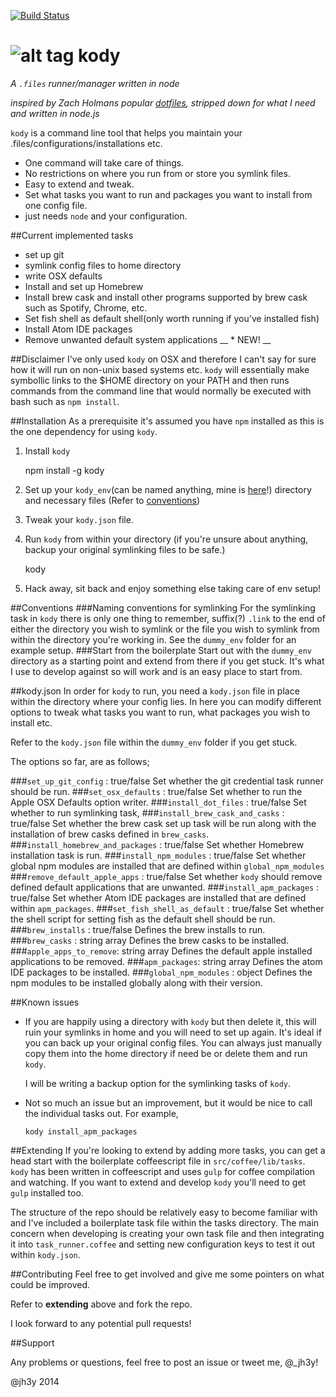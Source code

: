 ̨[![Build Status](https://travis-ci.org/jh3y/kody.svg)](http://travis-ci.org/jh3y/kody)

![alt tag](https://raw.github.com/jh3y/pics/master/kody/kody.png)
kody
===

_A `.files` runner/manager written in node_

_inspired by Zach Holmans popular [dotfiles](https://github.com/holman/dotfiles), stripped down for what I need and written in node.js_

`kody` is a command line tool that helps you maintain your .files/configurations/installations etc.

* One command will take care of things.
* No restrictions on where you run from or store you symlink files.
* Easy to extend and tweak.
* Set what tasks you want to run and packages you want to install from one config file.
* just needs `node` and your configuration.

##Current implemented tasks

* set up git
* symlink config files to home directory
* write OSX defaults
* Install and set up Homebrew
* Install brew cask and install other programs supported by brew cask such as Spotify, Chrome, etc.
* Set fish shell as default shell(only worth running if you've installed fish)
* Install Atom IDE packages
* Remove unwanted default system applications __ * NEW! __

##Disclaimer
I've only used `kody` on OSX and therefore I can't say for sure how it will run on non-unix based systems etc. `kody` will essentially make symbollic links to the $HOME directory on your PATH and then runs commands from the command line that would normally be executed with bash such as `npm install`.

##Installation
As a prerequisite it's assumed you have `npm` installed as this is the one dependency for using `kody`.

1. Install `kody`


      npm install -g kody


2. Set up your `kody_env`(can be named anything, mine is [here](https://github.com/jh3y/kody_env)!) directory and necessary files (Refer to [conventions](#conventions))
3. Tweak your `kody.json` file.
4. Run `kody` from within your directory (if you're unsure about anything, backup your original symlinking files to be safe.)


      kody


5. Hack away, sit back and enjoy something else taking care of env setup!

##Conventions
###Naming conventions for symlinking
For the symlinking task in `kody` there is only one thing to remember, suffix(?) `.link` to the end of either the directory you wish to symlink or the file you wish to symlink from within the directory you're working in. See the `dummy_env` folder for an example setup.
###Start from the boilerplate
Start out with the `dummy_env` directory as a starting point and extend from there if you get stuck. It's what I use to develop against so will work and is an easy place to start from.


##kody.json
In order for `kody` to run, you need a `kody.json` file in place within the directory where your config lies. In here you can modify different options to tweak what tasks you want to run, what packages you wish to install etc.

Refer to the `kody.json` file within the `dummy_env` folder if you get stuck.

The options so far, are as follows;

###`set_up_git_config` : true/false
Set whether the git credential task runner should be run.
###`set_osx_defaults` : true/false
Set whether to run the Apple OSX Defaults option writer.
###`install_dot_files` : true/false
Set whether to run symlinking task,
###`install_brew_cask_and_casks` : true/false
Set whether the brew cask set up task will be run along with the installation of brew casks defined in `brew_casks`.
###`install_homebrew_and_packages` : true/false
Set whether Homebrew installation task is run.
###`install_npm_modules` : true/false
Set whether global npm modules are installed that are defined within `global_npm_modules`
###`remove_default_apple_apps` : true/false
Set whether `kody` should remove defined default applications that are unwanted.
###`install_apm_packages` : true/false
Set whether Atom IDE packages are installed that are defined within `apm_packages`.
###`set_fish_shell_as_default` : true/false
Set whether the shell script for setting fish as the default shell should be run.
###`brew_installs` : true/false
Defines the brew installs to run.
###`brew_casks` : string array
Defines the brew casks to be installed.
###`apple_apps_to_remove`: string array
Defines the default apple installed applications to be removed.
###`apm_packages`: string array
Defines the atom IDE packages to be installed.
###`global_npm_modules` : object
Defines the npm modules to be installed globally along with their version.

##Known issues
* If you are happily using a directory with `kody` but then delete it, this will ruin your symlinks in home and you will need to set up again. It's ideal if you can back up your original config files. You can always just manually copy them into the home directory if need be or delete them and run `kody`.

  I will be writing a backup option for the symlinking tasks of `kody`.

* Not so much an issue but an improvement, but it would be nice to call the individual tasks out. For example,


      kody install_apm_packages


##Extending
If you're looking to extend by adding more tasks, you can get a head start with the boilerplate coffeescript file in `src/coffee/lib/tasks`.
`kody` has been written in coffeescript and uses `gulp` for coffee compilation and watching. If you want to extend and develop `kody` you'll need to get `gulp` installed too.

The structure of the repo should be relatively easy to become familiar with and I've included a boilerplate task file within the tasks directory. The main concern when developing is creating your own task file and then integrating it into `task_runner.coffee` and setting new configuration keys to test it out within `kody.json`.


##Contributing
Feel free to get involved and give me some pointers on what could be improved.

Refer to __extending__ above and fork the repo.

I look forward to any potential pull requests!

##Support

Any problems or questions, feel free to post an issue or tweet me, @_jh3y!

@jh3y 2014
